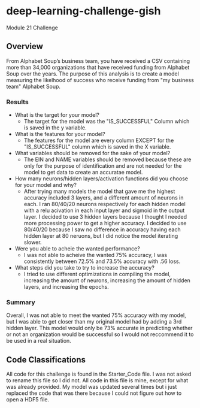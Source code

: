 # deep-learning-challenge-gish
Module 21 Challenge

## Overview
From Alphabet Soup’s business team, you have received a CSV containing more than 34,000 organizations that have received funding from Alphabet Soup over the years. 
The purpose of this analysis is to create a model measuring the likelhood of success who receive funding from "my business team" Alphabet Soup. 

### Results
* What is the target for your model?
     * The target for the model was the "IS_SUCCESSFUL" Column which is saved in the y variable.
* What is the features for your model?
     * The features for the model are every column EXCEPT for the "IS_SUCCESSFUL" column which is saved in the X variable.
* What variables should be removed for the sake of your model?
     * The EIN and NAME variables should be removed because these are only for the purpose of identification and are not needed for the model to get data to create an accuratae model.
* How many neurons/hidden layers/activation functions did you choose for your model and why?
     * After trying many models the model that gave me the highest accuracy included 3 layers, and a different amount of neurons in each. I ran 80/40/20 neurons respectively for each hidden model with a relu acivation in each input layer and sigmoid in the output layer. I decided to use 3 hidden layers because I thought I needed more processing power to get a higher accuracy. I decided to use 80/40/20 because I saw no difference in accuracy having each hidden layer at 80 neruons, but I did notice the model iterating slower.
* Were you able to acheie the wanted performance?
     * I was not able to acheive the wanted 75% accuracy, I was consistently between 72.5% and 73.5% accuracy with .56 loss.
* What steps did you take to try to increase the accuracy?
     * I tried to use different optimizations in compiling the model, increasing the amount of neurons, increasing the amount of hidden layers, and increasing the epochs.
### Summary
Overall, I was not able to meet the wanted 75% accuracy with my model, but I was able to get closer than my original model had by adding a 3rd hidden layer. This model would only be 73% accurate in predicting whether or not an organization would be successful so I would not reccommend it to be used in a real situation. 


## Code Classifications

All code for this challenge is found in the Starter_Code file. I was not asked to rename this file so I did not. 
All code in this file is mine, except for what was already provided. 
My model was updated several times but i just replaced the code that was there because I could not figure out how to open a HDF5 file.  
